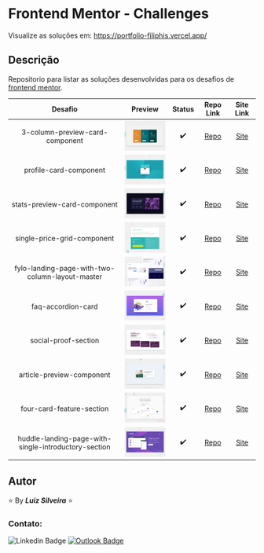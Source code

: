 # Frontend Mentor - Challenges

<!-- > **_Status:_** Em andamento :construction: -->
<!-- > **_Status:_** Finalizado :heavy_check_mark: -->

Visualize as soluções em: https://portfolio-filiphis.vercel.app/

## Descrição

Repositorio para listar as soluções desenvolvidas para os desafios de [frontend mentor](https://www.frontendmentor.io/challenges/).


<!--
| Desafio | Preview | Status| Repo Link | Site Link |
|:--:|:--:|:--:|:--:|:--:|
| Name | img | statusMark | RepoLink | SiteLink | -->

| Desafio | Preview | Status| Repo Link | Site Link |
|:--:|:--:|:--:|:--:|:--:|
| 3-column-preview-card-component | <img  src = "3-column-preview-card-component/design/desktop-preview.jpg" width = "120 " /> | :heavy_check_mark: | [Repo](https://github.com/filiphis/portfolio/tree/main/3-column-preview-card-component) | [Site](https://portfolio-six-flax.vercel.app/3-column-preview-card-component/) |
| profile-card-component | <img  src = "profile-card-component/design/desktop-preview.jpg" width = "120 " /> | :heavy_check_mark: | [Repo](https://github.com/filiphis/portfolio/tree/main/profile-card-component) | [Site](https://portfolio-six-flax.vercel.app/profile-card-component/) |
| stats-preview-card-component | <img  src = "stats-preview-card-component/design/desktop-preview.jpg" width = "120 " /> | :heavy_check_mark: | [Repo](https://github.com/filiphis/portfolio/tree/main/stats-preview-card-component) | [Site](https://portfolio-six-flax.vercel.app/stats-preview-card-component/) |
| single-price-grid-component | <img  src = "single-price-grid-component/design/desktop-preview.jpg" width = "120 " /> | :heavy_check_mark: | [Repo](https://github.com/filiphis/portfolio/tree/main/single-price-grid-component) | [Site](https://portfolio-six-flax.vercel.app/single-price-grid-component/) |
| fylo-landing-page-with-two-column-layout-master | <img  src = "fylo-landing-page-with-two-column-layout-master/design/desktop-preview.jpg" width = "120 " /> | :heavy_check_mark: | [Repo](https://github.com/filiphis/portfolio/tree/main/fylo-landing-page-with-two-column-layout-master) | [Site](https://portfolio-six-flax.vercel.app/fylo-landing-page-with-two-column-layout-master/) |
| faq-accordion-card | <img  src = "faq-accordion-card/design/desktop-preview.jpg" width = "120 " /> | :heavy_check_mark: | [Repo](https://github.com/filiphis/portfolio/tree/main/faq-accordion-card) | [Site](https://portfolio-six-flax.vercel.app/faq-accordion-card/) |
| social-proof-section | <img  src = "social-proof-section/design/desktop-preview.jpg" width = "120 " /> | :heavy_check_mark: | [Repo](https://github.com/filiphis/portfolio/tree/main/social-proof-section) | [Site](https://portfolio-six-flax.vercel.app/social-proof-section/) |
| article-preview-component | <img  src = "article-preview-component/design/desktop-preview.jpg" width = "120 " /> | :heavy_check_mark: | [Repo](https://github.com/filiphis/portfolio/tree/main/article-preview-component) | [Site](https://portfolio-six-flax.vercel.app/article-preview-component/) |
| four-card-feature-section | <img  src = "four-card-feature-section/design/desktop-preview.jpg" width = "120 " /> | :heavy_check_mark: | [Repo](https://github.com/filiphis/portfolio/tree/main/four-card-feature-section) | [Site](https://portfolio-six-flax.vercel.app/four-card-feature-section/) |
| huddle-landing-page-with-single-introductory-section | <img  src = "huddle-landing-page-with-single-introductory-section/design/desktop-preview.jpg" width = "120 " /> | :heavy_check_mark: | [Repo](https://github.com/filiphis/portfolio/tree/main/huddle-landing-page-with-single-introductory-section) | [Site](https://portfolio-six-flax.vercel.app/huddle-landing-page-with-single-introductory-section/) |




<!-- | [3-column-preview-card-component](https://github.com/filiphis/front-end-challenges/tree/master/challenge01) | <img  src = "preview-images/3-column-preview-card-component.jpg" width = "120 " /> | :white_check_mark: | [Repo Link](3-column-preview-card-component) | [Site Link](https://filiphis.github.io/3-column-preview-card-component/) | -->



## Autor

:star: By **_Luiz Silveira_** :star:
### Contato:

![Linkedin Badge](https://img.shields.io/badge/-Luiz-blue?style=flat-square&logo=Linkedin&logoColor=white&link=https://www.linkedin.com/in/luiz-silveira-front-end/) [![Outlook Badge](https://img.shields.io/badge/-l.filiphis@hotmail.com-blue?style=flat-square&logo=microsoft-outlook&logoColor=white&link=mailto:l.filiphis@hotmail.com)](mailto:l.filiphis@hotmail)

